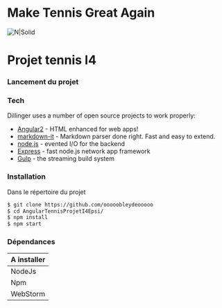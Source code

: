 # Make Tennis Great Again

![N|Solid](http://blog.xebia.fr/wp-content/uploads/2015/12/AngularJS_logo.svg_-650x4011.png)

# Projet tennis I4
### Lancement du projet
### Tech

Dillinger uses a number of open source projects to work properly:

* [Angular2] - HTML enhanced for web apps!
* [markdown-it] - Markdown parser done right. Fast and easy to extend.
* [node.js] - evented I/O for the backend
* [Express] - fast node.js network app framework
* [Gulp] - the streaming build system

### Installation


Dans le répertoire du projet

```sh
$ git clone https://github.com/ooooobleydeooooo
$ cd AngularTennisProjetI4Epsi/
$ npm install
$ npm start
```
### Dépendances

| A installer | 
| ------ |
| NodeJs 
| Npm 
| WebStorm 

   [markdown-it]: <https://github.com/markdown-it/markdown-it>
   [Ace Editor]: <http://ace.ajax.org>
   [node.js]: <http://nodejs.org>
   [Twitter Bootstrap]: <http://twitter.github.com/bootstrap/>
   [jQuery]: <http://jquery.com>
   [express]: <http://expressjs.com>
   [Angular2]: <https://angular.io/>
   [Gulp]: <http://gulpjs.com>
